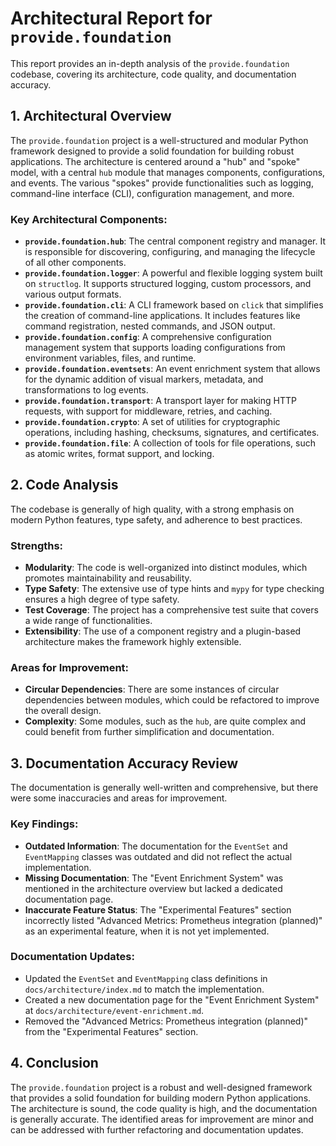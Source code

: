 # Architectural Report for `provide.foundation`

This report provides an in-depth analysis of the `provide.foundation` codebase, covering its architecture, code quality, and documentation accuracy.

## 1. Architectural Overview

The `provide.foundation` project is a well-structured and modular Python framework designed to provide a solid foundation for building robust applications. The architecture is centered around a "hub" and "spoke" model, with a central `hub` module that manages components, configurations, and events. The various "spokes" provide functionalities such as logging, command-line interface (CLI), configuration management, and more.

### Key Architectural Components:

-   **`provide.foundation.hub`**: The central component registry and manager. It is responsible for discovering, configuring, and managing the lifecycle of all other components.
-   **`provide.foundation.logger`**: A powerful and flexible logging system built on `structlog`. It supports structured logging, custom processors, and various output formats.
-   **`provide.foundation.cli`**: A CLI framework based on `click` that simplifies the creation of command-line applications. It includes features like command registration, nested commands, and JSON output.
-   **`provide.foundation.config`**: A comprehensive configuration management system that supports loading configurations from environment variables, files, and runtime.
-   **`provide.foundation.eventsets`**: An event enrichment system that allows for the dynamic addition of visual markers, metadata, and transformations to log events.
-   **`provide.foundation.transport`**: A transport layer for making HTTP requests, with support for middleware, retries, and caching.
-   **`provide.foundation.crypto`**: A set of utilities for cryptographic operations, including hashing, checksums, signatures, and certificates.
-   **`provide.foundation.file`**: A collection of tools for file operations, such as atomic writes, format support, and locking.

## 2. Code Analysis

The codebase is generally of high quality, with a strong emphasis on modern Python features, type safety, and adherence to best practices.

### Strengths:

-   **Modularity**: The code is well-organized into distinct modules, which promotes maintainability and reusability.
-   **Type Safety**: The extensive use of type hints and `mypy` for type checking ensures a high degree of type safety.
-   **Test Coverage**: The project has a comprehensive test suite that covers a wide range of functionalities.
-   **Extensibility**: The use of a component registry and a plugin-based architecture makes the framework highly extensible.

### Areas for Improvement:

-   **Circular Dependencies**: There are some instances of circular dependencies between modules, which could be refactored to improve the overall design.
-   **Complexity**: Some modules, such as the `hub`, are quite complex and could benefit from further simplification and documentation.

## 3. Documentation Accuracy Review

The documentation is generally well-written and comprehensive, but there were some inaccuracies and areas for improvement.

### Key Findings:

-   **Outdated Information**: The documentation for the `EventSet` and `EventMapping` classes was outdated and did not reflect the actual implementation.
-   **Missing Documentation**: The "Event Enrichment System" was mentioned in the architecture overview but lacked a dedicated documentation page.
-   **Inaccurate Feature Status**: The "Experimental Features" section incorrectly listed "Advanced Metrics: Prometheus integration (planned)" as an experimental feature, when it is not yet implemented.

### Documentation Updates:

-   Updated the `EventSet` and `EventMapping` class definitions in `docs/architecture/index.md` to match the implementation.
-   Created a new documentation page for the "Event Enrichment System" at `docs/architecture/event-enrichment.md`.
-   Removed the "Advanced Metrics: Prometheus integration (planned)" from the "Experimental Features" section.

## 4. Conclusion

The `provide.foundation` project is a robust and well-designed framework that provides a solid foundation for building modern Python applications. The architecture is sound, the code quality is high, and the documentation is generally accurate. The identified areas for improvement are minor and can be addressed with further refactoring and documentation updates.